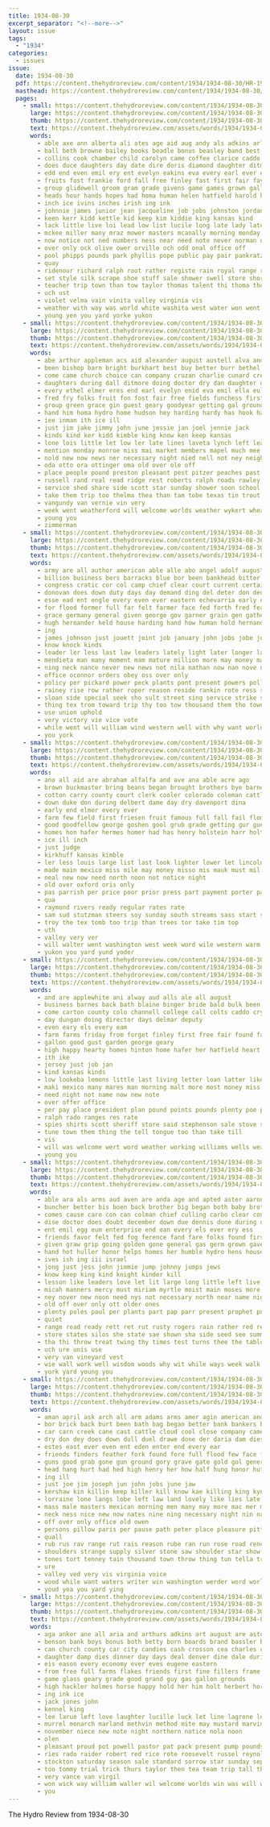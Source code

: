 ```yaml
---
title: 1934-08-30
excerpt_separator: "<!--more-->"
layout: issue
tags:
  - "1934"
categories:
  - issues
issue:
  date: 1934-08-30
  pdf: https://content.thehydroreview.com/content/1934/1934-08-30/HR-1934-08-30.pdf
  masthead: https://content.thehydroreview.com/content/1934/1934-08-30/masthead/HR-1934-08-30.jpg
  pages:
    - small: https://content.thehydroreview.com/content/1934/1934-08-30/small/HR-1934-08-30-01.jpg
      large: https://content.thehydroreview.com/content/1934/1934-08-30/large/HR-1934-08-30-01.jpg
      thumb: https://content.thehydroreview.com/content/1934/1934-08-30/thumbnails/HR-1934-08-30-01.jpg
      text: https://content.thehydroreview.com/assets/words/1934/1934-08-30/HR-1934-08-30-01.txt
      words:
        - able axe ann alberta ali ates age aid aug andy als adkins arline all art acord albuquerque august and agent ander are anderson ames armstrong adams
        - ball beth browne bailey books beadle bonus beasley band best born bot bridegroom betty berta better ber big body bernita boucher bandy boy bros but bell beulah bro barber banks bring bride barbara barts bill brought business baby bank bennett bigger butler begin boys board bradley busi buckmaster ban bethel been
        - collins cook chamber child carolyn came coffee clarice caddo collin citizen cool college craig can care collier call carol charles cotton caraway carnival case center cata course close chelf class clock carl city cast cartwright county cash creeks christine
        - does duce daughters day date dire doris diamond daughter ditmore david davidson dress done dam donate degree daugherty din differ door dean dust dash doctor
        - edd end even emil ery ent evelyn eakins eva every earl ever ess ean ethel ella eloise east economy english ellis
        - fruits fost frankie ford fall free finley fast first fair fay folsom fera for filling fell foe fund fred fail from frank friday firm far frost few fill
        - group glidewell groom gram grade givens game games grown gallon grain gil getting gay garvey glen given gin general gas grounds geen gourd gift groce good gate gallo glee
        - heads hour hands hopes had homa human helen hatfield harold half hope hamilton has hattie her held head hooks hose herndon hardware hydro hearty hard henke high home
        - inch ice ivins inches irish ing ink
        - johnnie james junior jean jacqueline job jobs johnston jordan june joan
        - keen kerr kidd kettle kid keep kim kiddie king kansas kind
        - lack little live loi lead low list lucile long late lady later lillian lynn light lone lottie last lamp laura litchfield lov life lum lyn lins leader loraine lois lee
        - mckee miller many mraz mower masters mcanally morning monday melva may must moore made man magnolia mer mati mexico marilyn moment maur miss more most meal marcella march mans messer matter mone marjorie math miles men money marie music martha mari
        - now notice not ned numbers ness near need note never norman newton news nannie name new names nees nat nell noon nadine neels night north
        - over only ock olive ower orville och odd onal office off
        - pool phipps pounds park phyllis pope public pay pair pankratz points present plant poor patsy prem pitzer plenty person phillips power part pas plan par past pro people
        - quay
        - ridenour richard ralph root rather registe rain royal range rake room race real ring ready rickner road ran
        - set style silk scrape shoe stuff sale shower swell store short spies state school standard second sandlin stage save special show service suits scott station south steele stockton standing slemp stange small son side smith slow sours said sewing shorter saturday september sat states shown star silver sylvia sherri see stock such ship suit seed staples
        - teacher trip town than tow taylor thomas talent thi thoma then ture the toward them tailor tea tose team tures take tray thur
        - uch ust
        - violet velma vain vinita valley virginia vis
        - weather with way was world white washita west water won went wil worth week will window wheat ways wayne wood work wedding well wells wit waller wear wilma working weeks ware
        - young yen you yard yorke yukon
    - small: https://content.thehydroreview.com/content/1934/1934-08-30/small/HR-1934-08-30-02.jpg
      large: https://content.thehydroreview.com/content/1934/1934-08-30/large/HR-1934-08-30-02.jpg
      thumb: https://content.thehydroreview.com/content/1934/1934-08-30/thumbnails/HR-1934-08-30-02.jpg
      text: https://content.thehydroreview.com/assets/words/1934/1934-08-30/HR-1934-08-30-02.txt
      words:
        - abe arthur appleman acs aid alexander august austell alva and are andy ames apache ave ary arm all
        - been bishop barn bright burkhart best buy better burr bethel but bring buckmaster bartgis bank boys brewer big betty boucher ben bonnie beadle business bickell burkhalter brought ballou blum books
        - come came church choice can company cruzan charlie cunard cream cattle crail car coker clara cake christian change colorado camping call charles cover city
        - daughters during dall ditmore doing doctor dry dan daughter dinner done days deremer day death
        - every ethel elmer eres end earl evelyn enid eva emil ella euler emma
        - fred fry folks fruit fon fost fair free fields funchess first fine frankie friend forget french for fan fail fall from fort fix friday few frank
        - group green grace gin guest geary goodyear getting gal ground gord gilchrist grand grass good gave given gilmore george guthrie glass
        - hand him homa hydro home hudson hey harding hardy has hook hammer hamilton huddleston her hamp house handing holes hood had hinton herman harry held
        - iee inman ith ice ill
        - just jim jake jimmy john june jessie jan joel jennie jack
        - kinds kind ker kidd kimble king know ken keep kansas
        - lone lois little let low ler late lines laveta lynch left leak livers lloyd light lane lawton lawrence lucille lay lula league labor lange last leach lee
        - mention monday monroe miss mai market members mapel much mee melvin may more mae miller miles moses money marjorie mat mis mor
        - nold new now news ner necessary night nied nell not ney neighbor nachtigall near north need neels needs nard
        - oda otto ora ottinger oma old over ole off
        - place people pound preston pleasant pest pitzer peaches past part pete phil pauline press parlor power pare perfect
        - russell rand real read ridge rest roberts ralph roads rawley ruhl ray risk raymond rounds reber ringler ready rainbow rains rain ruth robertson roof rea
        - service shed share side scott star sunday shower soon school shipp schmidt sevier soldani spring sit see schroder sid sick sybil state semin sister sary sat summer saturday suit stout sept standard sue sun smith store
        - take them trip too thelma thea than tam tobe texas tin trout thomason tol the tailor tickell taylor town tom triplett
        - vangundy van vernie vin very
        - week went weatherford will welcome worlds weather wykert wheat weeks wyatt wehner word why was while west washington way worth wilbur with want work wilma winter willie
        - young you
        - zimmerman
    - small: https://content.thehydroreview.com/content/1934/1934-08-30/small/HR-1934-08-30-03.jpg
      large: https://content.thehydroreview.com/content/1934/1934-08-30/large/HR-1934-08-30-03.jpg
      thumb: https://content.thehydroreview.com/content/1934/1934-08-30/thumbnails/HR-1934-08-30-03.jpg
      text: https://content.thehydroreview.com/assets/words/1934/1934-08-30/HR-1934-08-30-03.txt
      words:
        - army are all author american able alle abo angel adolf augustin aid atter ald america ask areas andes arian and
        - billion business bers barracks blue bor been bankhead bitter batista boards byrns better best back boy bis byrne billy board brain bas but benitez bee
        - congress cratic cor col camp chief clear court current certain cause case course car change consul cost cuba cotton code curb charter chan con cases cuban come
        - donovan does down duty days day demand ding del deter don ded draft deal davis desire danger death done due desir demo during
        - esse ead ent engle every even ever eastern echevarria early era edward essary
        - for flood former full far felt farmer face fed forth fred feast from fand firm floor foster farm freedom foresee frank fiscal first fresh fears found fair fore favor
        - grace germany general given george gov garner grain gen gather green gentle gave grow gone group
        - hugh hernander held house harding hand how human hold hernandez hillman heen hall hom hour holding hon hine her henry hopes had high hyde has head home hands hie hydro him harbin
        - ing
        - james johnson just jouett joint job january john jobs jobe joseph
        - know knock kinds
        - leader ler less last law leaders lately light later longer lang life lower line liberty learn league lar labor
        - mendieta man many moment mam mature million more may money mario members mine min mand mark mer major mis much made march must miller maj mea men martial most
        - ning neck nance never new news not nila nathan now nan nove nia neat
        - office oconnor orders obey oss over only
        - policy per pickard power peck plants pont present powers polley plan persons peace peral park part point profit pledge pretty pay promise pro pald perkins president purchase pinar persona price
        - rainey rise row rather roper reason reside rankin rote ress roose rel richberg riches rem ragle russian rest reach rayburn real rith rates roosevelt race regular reno rule
        - sloan side special seek sho sult street sing service strike ship student sidney such sons save shouse seed simmer shoot sam soon say swing seas seems set smith said seen shall speak states seale sion see starts speaker show signal
        - thing tex trom toward trip thy too tow thousand them tho town touch tur ten ton toe the tes thou tant than taken take trust texas tell teach ture teh
        - use union uphold
        - very victory vie vice vote
        - while went will william wind western well with why want world work wage weight war way wadsworth warning wages working was washington
        - you york
    - small: https://content.thehydroreview.com/content/1934/1934-08-30/small/HR-1934-08-30-04.jpg
      large: https://content.thehydroreview.com/content/1934/1934-08-30/large/HR-1934-08-30-04.jpg
      thumb: https://content.thehydroreview.com/content/1934/1934-08-30/thumbnails/HR-1934-08-30-04.jpg
      text: https://content.thehydroreview.com/assets/words/1934/1934-08-30/HR-1934-08-30-04.txt
      words:
        - ano all aid are abraham alfalfa and ave ana able acre ago
        - brown buckmaster bring beans began brought brothers bye barne bacon been black big but better bend bus birth blaine body blue below
        - cotton carry county court clerk cooler colorado coleman cattle cold caddo clear came city care corn can coffee come
        - down duke don during delbert dame day dry davenport dina
        - early end elmer every ever
        - farm few field first friesen fruit famous full fall fail flom from free fill fin for fair fer
        - good goodfellow george goshen gool grub grade getting gur guernsey gut grain gene garvey grass
        - homes hon hafer hermes homer had has henry holstein harr holt hold han hydro hildebrand hey herndon
        - ice ill inch
        - just judge
        - kirkhuff kansas kimble
        - ler less louis large list last look lighter lower let lincoln lakes left lightning
        - made main mexico miss mile may money misso mis mauk must mil mak more miller missouri mail mae many miles mary
        - neal new now need north noon not notice night
        - old over oxford oris only
        - pas parrish per price poor prior press part payment porter pair plenty patel place
        - qua
        - raymond rivers ready regular rates rate
        - sam sud stutzman steers soy sunday south streams sass start southern sheriff store see seven sister storm school say scarth small show save springfield sailing state stratton son styles spring shawnee
        - troy the tex tomb too trip than trees tor take tim top
        - uth
        - valley very ver
        - will walter went washington west week word wile western warm welcome weather with wilcox wear well was
        - yukon you yard yund yoder
    - small: https://content.thehydroreview.com/content/1934/1934-08-30/small/HR-1934-08-30-05.jpg
      large: https://content.thehydroreview.com/content/1934/1934-08-30/large/HR-1934-08-30-05.jpg
      thumb: https://content.thehydroreview.com/content/1934/1934-08-30/thumbnails/HR-1934-08-30-05.jpg
      text: https://content.thehydroreview.com/assets/words/1934/1934-08-30/HR-1934-08-30-05.txt
      words:
        - and are applewhite ani alway aud alls ale all august
        - business barnes back bath blaine binger bride bald bulk been butter barber buys bert bring bassler buy best brands but beets box ben bank
        - come carton county colo channell college call colts caddo cry city cotton can clover charles car corn
        - day dungan doing director days delmar deputy
        - even eary els every eam
        - farm farms friday from forget finley first free fair found farmer flakes for
        - gallon good gust garden george geary
        - high happy hearty homes hinton home hafer her hatfield heart hour hard held hol has handle hydro honesty henry homa hose
        - ith ike
        - jersey just job jan
        - kind kansas kinds
        - low lookeba lemons little last living letter loan latter like large long land lower laud line let live
        - maki mexico many mares man morning malt more most money miss market mckee monday
        - need night not name now new note
        - over offer office
        - per pay place president plan pound points pounds plenty poe part
        - ralph rado ranges res rate
        - spies shirts scott sheriff store said stephenson sale stove standing setting sunday size special september see service sept sack salt standard sells saturday school
        - tune town them thing the tell tongue too than take till
        - vis
        - will was welcome wert word weather working williams wells wear week wait wheat while with wedding
        - young you
    - small: https://content.thehydroreview.com/content/1934/1934-08-30/small/HR-1934-08-30-06.jpg
      large: https://content.thehydroreview.com/content/1934/1934-08-30/large/HR-1934-08-30-06.jpg
      thumb: https://content.thehydroreview.com/content/1934/1934-08-30/thumbnails/HR-1934-08-30-06.jpg
      text: https://content.thehydroreview.com/assets/words/1934/1934-08-30/HR-1934-08-30-06.txt
      words:
        - able ara als arms aud aven are anda age and apted aster aaron aid ald ago alfalfa apon all apt alm ath
        - buncher better bis boen back brother big began both baby brothers box been batch buy brush bear balaam below bag but bar body bia bas barn beach brought beverly best boy bears boys
        - comes cause caro con can colman chief culling carbo clear count comfort college car catching call chi course cates christmas camp credit cording case cap clover certain come care child center corn cant common craig
        - dise doctor does doubt december down due dennis done during dross day days drafts doc director dow
        - ent emil egg eum enterprise end ean every els ever ery ess
        - friends favor felt fed fog ference fand fare folks found first full fields frederick faster flock fitting fresh few fellow fall for farms fear falling farm from fust francisco far
        - given graw grip going golden gone general gas germ grown gave getting glass gallon guard good goodness grow
        - hand hot huller honor helps homes her humble hydro hens house heen half hath home has had hilt high heard how him halt hop hes harbor hills han
        - ives ish ing iii israel
        - jong just jess john jimmie jump johnny jumps jews
        - know keep king kind knight kinder kill
        - lesson like leaders love let lit large long little left live life light lord learn lay laundry look lax lar lot low
        - micah manners mercy must miriam myrtle moist main moses more mcgraw mash man mor master mans most mower mal market may much meal moro men miles made memory mean morning might matter manner
        - ney nover new noon need nys not necessary north near name night nose never now
        - old off over only ott older ones
        - plenty poles paul per plants part pap parr present prophet pure peo proper plum people planes pore perch port pati polo park pay price pai priest pius pro pack palm place
        - quiet
        - range read ready rett ret rut rusty rogers rain rather red rey raymond ranch
        - store states silos she state sae shown sha side seed see summers sho spark season said sunshine sill save stay summer start shirts sick sama small six sox stray sat sanderson say sin supply such stead station soon swim special speak shade seem safe seems school suits soap study son suit stands silver smooth seat stack sons saving sink sadat senior sins sult stand show shall swiss skates sun silo san september
        - tha thi throw treat twing thy times test turns thee the table tone tam take tell talk them train tong trom ten too till then troop than tate tilney threet ture tribe top tho town tor turo
        - uch ure unis use
        - very van vineyard vest
        - wie wall work well wisdom woods why wit while ways week walk with wear western water worn window was will world want weight wate white
        - york yard young you
    - small: https://content.thehydroreview.com/content/1934/1934-08-30/small/HR-1934-08-30-07.jpg
      large: https://content.thehydroreview.com/content/1934/1934-08-30/large/HR-1934-08-30-07.jpg
      thumb: https://content.thehydroreview.com/content/1934/1934-08-30/thumbnails/HR-1934-08-30-07.jpg
      text: https://content.thehydroreview.com/assets/words/1934/1934-08-30/HR-1934-08-30-07.txt
      words:
        - aman april ask arch all arm adams arms amer agin american and aud are abe ain acres asis amid admire ago
        - bor brick back burt been bath bag began better bank bankers buck boule bar burst but box brand best bride belt bas babson ber bing both ball beat bow blood born brought breed bring boils bis bill bills bist boon board brother brainerd belong burry below belon business
        - car carn creek cane cast cattle cloud cool close company came chair christian clan circle courts christ county care cost castles cools clay cen center clear cant comfort cutting camera city chance come child charley cream congress cry comes court coupe chose can
        - dry don dey does down dull duel drawe done der daria dam dies day dressing doc doctor doe duy darling drought doing duet during deli dark donaldson
        - estes east ever even ent eden enter end every ear
        - friends finders feather fork found fore full flood few face fight from favor forget forty fine fix fark fee foo fone forth fend famous farmer fon fete for fellow feathers fury fell fuss folks friendly
        - guns good grab gone gun ground gory grave gate gold gol genera going gon grand
        - head hang hurt had hed high henry her how half hung honor hut hell hey hare happy heran hensley home him heres hille hand hands hills hope has hundred hidden hoss hall hydro hes homes hood house hin horse handy hier
        - ing ill
        - just joe jim joseph jun john jobs june jaw
        - kershaw kin killin keep killer kill know kae killing king kyne karki
        - lorraine lone langs lobe left law land lovely like lies late lynch life little line loyal lex loop let low les lorn light large lead loose lars lot long
        - mass male masters mexican morning men many may more mac mer maw might mat miss method marrow made marvel mountain must mission marks morrow maa mur matter mone mattress most mans miles man mesa much
        - neck ness nice new now nates nine ning necessary night nin nate nor news never not nathan nations nose
        - off over only office old owen
        - persons pillow paris per pause path peter place pleasure pitt pay plan point pull pet peak price power plaster plant poor pork park paper poke plaza peo poe
        - quall
        - rub rus rav range rut rais reason rube ran run rose road rene ries robin rode ranch rush rocky reme race regan renson rad river rooney record rival randolph rain rate
        - shoulders strange supply silver stone saw shoulder star show sos see sans she state silas spill sorter sell send shoe sears sins senator seems street satin sup say set sole seen speaker states silence shoot study said seck story seven swedish stick sea score stand smooth side shook sands speech such sim son short sow struck
        - tones tort tenney tain thousand town throw thing tun tella trick tears temples temple tell tol tote tal theo take ture toward the toto tone tichenor top treasure talk tar try telly too then them tag tall tome terrible tale times toe tous than ten
        - ure
        - valley ved very vis virginia voice
        - wood while want waters writer win washington werder word world weather waste well will ward way wake why wildcat week woy white with war wheel water worlds wit work wen was
        - youd yea you yard ying
    - small: https://content.thehydroreview.com/content/1934/1934-08-30/small/HR-1934-08-30-08.jpg
      large: https://content.thehydroreview.com/content/1934/1934-08-30/large/HR-1934-08-30-08.jpg
      thumb: https://content.thehydroreview.com/content/1934/1934-08-30/thumbnails/HR-1934-08-30-08.jpg
      text: https://content.thehydroreview.com/assets/words/1934/1934-08-30/HR-1934-08-30-08.txt
      words:
        - aga anker ane all aria and arthurs adkins art august are astor angel
        - benson bank boys bonus both betty born boards brand bassler buy bible band basket beans ball broadway box brothers browne bring back burkhalter big bran bouts better bixler bir blue books
        - can church county car city candies cash crosson cea charles coffee claude came canal christian come call cos che caddo christ cecil culling childre cream case choice cost carton corn
        - daughter damp dies dinner day days deal denver dine dale during
        - eis eason every economy ever eves eugene eastern
        - from free full farms flakes friends first fine fillers frame fast few friday for fair fullingim fost
        - game glass geary grade good grand guy gas gallon grounds
        - high hackler holmes horse happy hold her him holt herbert horton heaton harlin heard held home house ham hydro harold husband hamburger hinton hatfield had
        - ing ink ice
        - jack jones john
        - kennel king
        - lee larue left love laughter lucille luck let line lagrone less lake
        - murrel monarch marland methvin method mite may mustard marvin munion miss maxwell many malt monday match miller money morris mail mabel made members most milliner mary magazine master morning mal
        - november niece new note night northern notice nola noon
        - olen
        - pleasant proud pot powell pastor pat pack present pump pounds pugh peaches powder pay paw park pages pound philo president price pallette pitcher paterson
        - ries rado raider robert red rice rote roosevelt russel reynolds rose ramona race royal ruth roo
        - stockton saturday season sale standard sorrow star sunday september sherlock state school stevers sam set soon sack supper silver sugar sermon score starrett store small see salt sept son second she smith
        - too tommy trial trick thurs taylor then tea team trip tall the them
        - very vance van virgil
        - won wick way william waller wil welcome worlds win was will wells with want wheat wallers wash west week wilhite
        - you
---
```


The Hydro Review from 1934-08-30

<!--more-->


